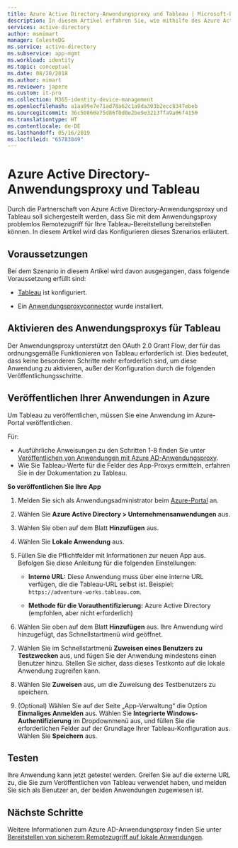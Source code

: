 ```yaml
---
title: Azure Active Directory-Anwendungsproxy und Tableau | Microsoft-Dokumentation
description: In diesem Artikel erfahren Sie, wie mithilfe des Azure Active Directory-Anwendungsproxys (Azure AD) Remotezugriff für Ihre Tableau-Bereitstellung zur Verfügung gestellt werden kann.
services: active-directory
author: msmimart
manager: CelesteDG
ms.service: active-directory
ms.subservice: app-mgmt
ms.workload: identity
ms.topic: conceptual
ms.date: 08/20/2018
ms.author: mimart
ms.reviewer: japere
ms.custom: it-pro
ms.collection: M365-identity-device-management
ms.openlocfilehash: a1aa99e7e71ad78a62c1a9da303b2ecc8347ebeb
ms.sourcegitcommit: 36c50860e75d86f0d0e2be9e3213ffa9a06f4150
ms.translationtype: HT
ms.contentlocale: de-DE
ms.lasthandoff: 05/16/2019
ms.locfileid: "65783849"
---
```

# <a name="azure-active-directory-application-proxy-and-tableau"></a>Azure Active Directory-Anwendungsproxy und Tableau 

Durch die Partnerschaft von Azure Active Directory-Anwendungsproxy und Tableau soll sichergestellt werden, dass Sie mit dem Anwendungsproxy problemlos Remotezugriff für Ihre Tableau-Bereitstellung bereitstellen können. In diesem Artikel wird das Konfigurieren dieses Szenarios erläutert.  

## <a name="prerequisites"></a>Voraussetzungen 

Bei dem Szenario in diesem Artikel wird davon ausgegangen, dass folgende Voraussetzung erfüllt sind:

- [Tableau](https://onlinehelp.tableau.com/current/server/en-us/proxy.htm#azure) ist konfiguriert. 

- Ein [Anwendungsproxyconnector](application-proxy-add-on-premises-application.md) wurde installiert. 

 
## <a name="enabling-application-proxy-for-tableau"></a>Aktivieren des Anwendungsproxys für Tableau 

Der Anwendungsproxy unterstützt den OAuth 2.0 Grant Flow, der für das ordnungsgemäße Funktionieren von Tableau erforderlich ist. Dies bedeutet, dass keine besonderen Schritte mehr erforderlich sind, um diese Anwendung zu aktivieren, außer der Konfiguration durch die folgenden Veröffentlichungsschritte.


## <a name="publish-your-applications-in-azure"></a>Veröffentlichen Ihrer Anwendungen in Azure 

Um Tableau zu veröffentlichen, müssen Sie eine Anwendung im Azure-Portal veröffentlichen.

Für:

- Ausführliche Anweisungen zu den Schritten 1-8 finden Sie unter [Veröffentlichen von Anwendungen mit Azure AD-Anwendungsproxy](application-proxy-add-on-premises-application.md). 
- Wie Sie Tableau-Werte für die Felder des App-Proxys ermitteln, erfahren Sie in der Dokumentation zu Tableau.  

**So veröffentlichen Sie Ihre App** 


1. Melden Sie sich als Anwendungsadministrator beim [Azure-Portal](https://portal.azure.com) an. 

2. Wählen Sie **Azure Active Directory > Unternehmensanwendungen** aus. 

3. Wählen Sie oben auf dem Blatt **Hinzufügen** aus. 

4. Wählen Sie **Lokale Anwendung** aus. 

5. Füllen Sie die Pflichtfelder mit Informationen zur neuen App aus. Befolgen Sie diese Anleitung für die folgenden Einstellungen: 

    - **Interne URL:** Diese Anwendung muss über eine interne URL verfügen, die die Tableau-URL selbst ist. Beispiel: `https://adventure-works.tableau.com`. 

    - **Methode für die Vorauthentifizierung:** Azure Active Directory (empfohlen, aber nicht erforderlich) 

6. Wählen Sie oben auf dem Blatt **Hinzufügen** aus. Ihre Anwendung wird hinzugefügt, das Schnellstartmenü wird geöffnet. 

7. Wählen Sie im Schnellstartmenü **Zuweisen eines Benutzers zu Testzwecken** aus, und fügen Sie der Anwendung mindestens einen Benutzer hinzu. Stellen Sie sicher, dass dieses Testkonto auf die lokale Anwendung zugreifen kann. 

8. Wählen Sie **Zuweisen** aus, um die Zuweisung des Testbenutzers zu speichern. 

9. (Optional) Wählen Sie auf der Seite „App-Verwaltung“ die Option **Einmaliges Anmelden** aus. Wählen Sie **Integrierte Windows-Authentifizierung** im Dropdownmenü aus, und füllen Sie die erforderlichen Felder auf der Grundlage Ihrer Tableau-Konfiguration aus. Wählen Sie **Speichern** aus. 

 

## <a name="testing"></a>Testen 

Ihre Anwendung kann jetzt getestet werden. Greifen Sie auf die externe URL zu, die Sie zum Veröffentlichen von Tableau verwendet haben, und melden Sie sich als Benutzer an, der beiden Anwendungen zugewiesen ist.



## <a name="next-steps"></a>Nächste Schritte

Weitere Informationen zum Azure AD-Anwendungsproxy finden Sie unter [Bereitstellen von sicherem Remotezugriff auf lokale Anwendungen](application-proxy.md).

